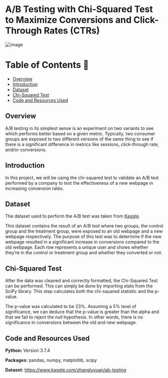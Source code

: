 # A/B Testing with Chi-Squared Test to Maximize Conversions and Click-Through Rates (CTRs)

![image](https://user-images.githubusercontent.com/45563371/102698671-1b83d500-427a-11eb-8000-5cd455e57c99.png)

Table of Contents :bookmark_tabs:
=================
- [Overview](#overview)
- [Introduction](#introduction)
- [Dataset](#dataset)
- [Chi-Squared Test](#chi-squared-test)
- [Code and Resources Used](#code-and-resources-used)

## Overview
A/B testing in its simplest sense is an experiment on two variants to see which performs better based on a given metric. Typically, two consumer groups are exposed to two different versions of the same thing to see if there is a significant difference in metrics like sessions, click-through rate, and/or conversions.

## Introduction
In this project, we will be using the chi-squared test to validate an A/B test performed by a company to test the effectiveness of a new webpage in increasing conversion rates.

## Dataset
The dataset used to perform the A/B test was taken from [Kaggle](https://www.kaggle.com/zhangluyuan/ab-testing).

This dataset contains the result of an A/B test where two groups, the control group and the treatment group, were exposed to an old webpage and a new webpage respectively. The purpose of this test was to determine if the new webpage resulted in a significant increase in conversions compared to the old webpage. Each row represents a unique user and shows whether they’re in the control or treatment group and whether they converted or not.

## Chi-Squared Test
After the data was cleaned and correctly formatted, the Chi-Squared Test can be performed. This can simply be done by importing stats from the SciPy library. This step calculates both the chi-squared statistic and the p-value.

The p-value was calculated to be 23%. Assuming a 5% level of significance, we can deduce that the p-value is greater than the alpha and that we fail to reject the null hypothesis. In other words, there is no significance in conversions between the old and new webpage.

## Code and Resources Used
**Python:** Version 3.7.4

**Packages:** pandas, numpy, matplotlib, scipy

**Dataset:** https://www.kaggle.com/zhangluyuan/ab-testing
